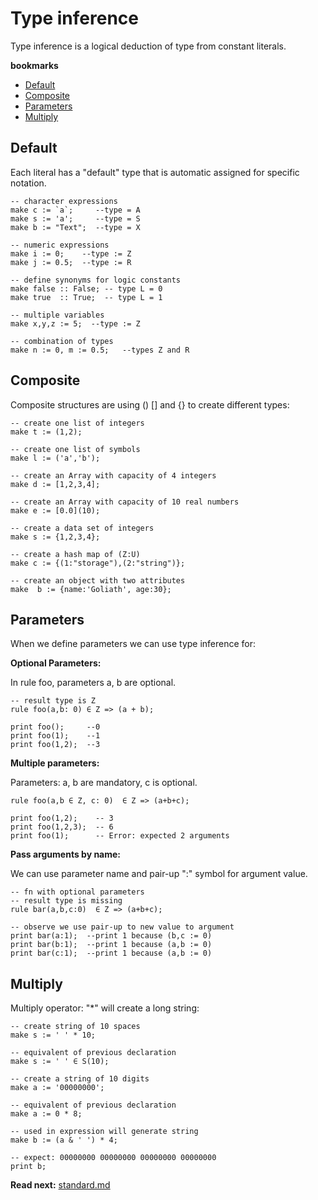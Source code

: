 # Type inference

Type inference is a logical deduction of type from constant literals.

**bookmarks**
* [Default](#Default)
* [Composite](#Composite)
* [Parameters](#Parameters)
* [Multiply](#Multiply)

## Default
Each literal has a "default" type that is automatic assigned for specific notation.

```
-- character expressions
make c := `a`;     --type = A
make s := 'a';     --type = S
make b := "Text";  --type = X

-- numeric expressions
make i := 0;    --type := Z
make j := 0.5;  --type := R

-- define synonyms for logic constants
make false :: False; -- type L = 0
make true  :: True;  -- type L = 1

-- multiple variables
make x,y,z := 5;  --type := Z

-- combination of types
make n := 0, m := 0.5;   --types Z and R
```

## Composite

Composite structures are using () [] and {} to create different types:

```
-- create one list of integers
make t := (1,2); 

-- create one list of symbols
make l := ('a','b');

-- create an Array with capacity of 4 integers
make d := [1,2,3,4];

-- create an Array with capacity of 10 real numbers
make e := [0.0](10);

-- create a data set of integers
make s := {1,2,3,4};

-- create a hash map of (Z:U)
make c := {(1:"storage"),(2:"string")};

-- create an object with two attributes
make  b := {name:'Goliath', age:30};

```

## Parameters
When we define parameters we can use type inference for: 

**Optional Parameters:**

In rule foo, parameters a, b are optional.

```
-- result type is Z
rule foo(a,b: 0) ∈ Z => (a + b);
                                  
print foo();     --0               
print foo(1);    --1
print foo(1,2);  --3
```

**Multiple parameters:**

Parameters: a, b are mandatory, c is optional.

```
rule foo(a,b ∈ Z, c: 0)  ∈ Z => (a+b+c);

print foo(1,2);    -- 3
print foo(1,2,3);  -- 6
print foo(1);      -- Error: expected 2 arguments

```

**Pass arguments by name:**

We can use parameter name and pair-up ":" symbol for argument value.

```
-- fn with optional parameters
-- result type is missing
rule bar(a,b,c:0)  ∈ Z => (a+b+c);

-- observe we use pair-up to new value to argument
print bar(a:1);  --print 1 because (b,c := 0) 
print bar(b:1);  --print 1 because (a,b := 0) 
print bar(c:1);  --print 1 because (a,b := 0) 
```

## Multiply

Multiply operator: "*" will create a long string:

```
-- create string of 10 spaces
make s := ' ' * 10;

-- equivalent of previous declaration
make s := ' ' ∈ S(10);
```


```
-- create a string of 10 digits
make a := '00000000';

-- equivalent of previous declaration
make a := 0 * 8;

-- used in expression will generate string
make b := (a & ' ') * 4;

-- expect: 00000000 00000000 00000000 00000000
print b; 
```

**Read next:** [standard.md](standard.md)